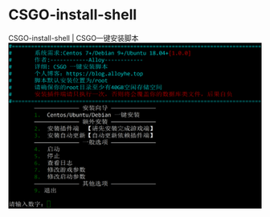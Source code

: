 # CSGO-install-shell
CSGO-install-shell | CSGO一键安装脚本
![/cis.png](https://github.com/Alloy81284/CSGO-install-shell/blob/main/cis.png)
